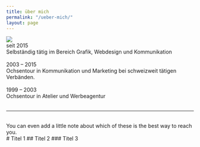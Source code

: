 ```yaml
---
title: über mich
permalink: "/ueber-mich/"
layout: page
---
```


<img class="col one right" src="/uploads/about.jpg">
<br/>
seit 2015<br/>
Selbständig tätig im Bereich Grafik, Webdesign und Kommunikation
<br/><br/>
2003 – 2015<br/>
Ochsentour in Kommunikation und Marketing bei schweizweit tätigen Verbänden.
<br/><br/>
1999 – 2003<br/>
Ochsentour in Atelier und Werbeagentur<br/>
<br/>
<hr/>
<br/>
<span class="contacticon center">
<a href="mailto:info@atelierscheidegger.ch"><i class="fa fa-envelope-square"></i></a>
<a href="https://github.com/grafiche" target="_blank"><i class="fa fa-github-square"></i></a>
<a href="https://www.linkedin.com/in/christof-scheidegger-5898b7bb/" target="_blank"><i class="fa fa-linkedin-square"></i></a>
<a href="https://twitter.com/grafichepunktch" target="_blank"><i class="fa fa-twitter-square"></i></a>
<a href="https://www.facebook.com/atelierscheidegger" target="_blank"><i class="fa fa-facebook-square"></i></a>
</span>
<div class="col three caption">
You can even add a little note about which of these is the best way to reach you.
</div>
# Titel 1
## Titel 2
### Titel 3